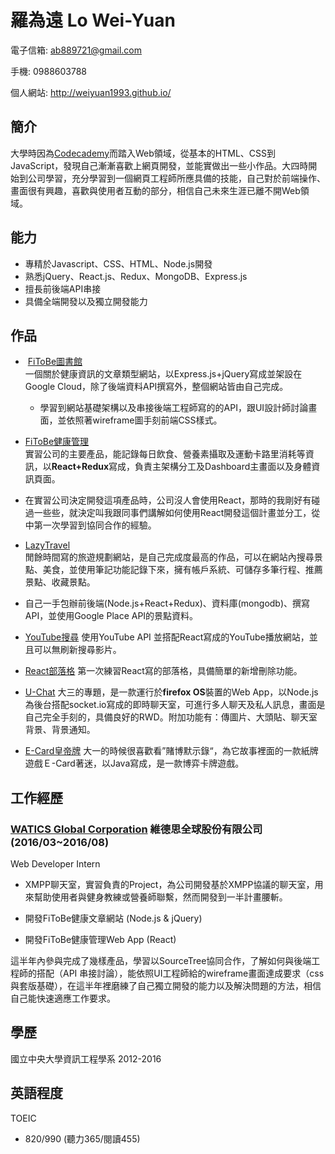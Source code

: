 # 羅為遠 Lo Wei-Yuan

電子信箱: ab889721@gmail.com

手機: 0988603788

個人網站: http://weiyuan1993.github.io/


## 簡介

大學時因為[Codecademy](https://www.codecademy.com/)而踏入Web領域，從基本的HTML、CSS到JavaScript，發現自己漸漸喜歡上網頁開發，並能實做出一些小作品。大四時開始到公司學習，充分學習到一個網頁工程師所應具備的技能，自己對於前端操作、畫面很有興趣，喜歡與使用者互動的部分，相信自己未來生涯已離不開Web領域。

## 能力
* 專精於Javascript、CSS、HTML、Node.js開發
* 熟悉jQuery、React.js、Redux、MongoDB、Express.js
* 擅長前後端API串接
* 具備全端開發以及獨立開發能力

## 作品

-  [FiToBe圖書館](http://www.fitobe.com/blog/zh)  
一個關於健康資訊的文章類型網站，以Express.js+jQuery寫成並架設在Google Cloud，除了後端資料API撰寫外，整個網站皆由自己完成。
  * 學習到網站基礎架構以及串接後端工程師寫的的API，跟UI設計師討論畫面，並依照著wireframe圖手刻前端CSS樣式。


-  [FiToBe健康管理](http://www.fitobe.com/wapp)  
實習公司的主要產品，能記錄每日飲食、營養素攝取及運動卡路里消耗等資訊，以**React+Redux**寫成，負責主架構分工及Dashboard主畫面以及身體資訊頁面。
  * 在實習公司決定開發這項產品時，公司沒人會使用React，那時的我剛好有碰過一些些，就決定叫我跟同事們講解如何使用React開發這個計畫並分工，從中第一次學習到協同合作的經驗。

-  [LazyTravel](https://lazytravel.herokuapp.com/)  
閒餘時間寫的旅遊規劃網站，是自己完成度最高的作品，可以在網站內搜尋景點、美食，並使用筆記功能記錄下來，擁有帳戶系統、可儲存多筆行程、推薦景點、收藏景點。
  * 自己一手包辦前後端(Node.js+React+Redux)、資料庫(mongodb)、撰寫API，並使用Google Place API的景點資料。

-  [YouTube搜尋](http://www.weiyuan1993.byethost22.com/WebsiteDesign/React-YouTube/)
使用YouTube API 並搭配React寫成的YouTube播放網站，並且可以無刷新搜尋影片。

-  [React部落格](https://blog-for-react-redux.herokuapp.com/)
第一次練習React寫的部落格，具備簡單的新增刪除功能。

-  [U-Chat](http://u-chat-weiyuan.herokuapp.com/)
大三的專題，是一款運行於**firefox OS**裝置的Web App，以Node.js為後台搭配socket.io寫成的即時聊天室，可進行多人聊天及私人訊息，畫面是自己完全手刻的，具備良好的RWD。附加功能有：傳圖片、大頭貼、聊天室背景、背景通知。

-  [E-Card皇帝牌](https://goo.gl/vWZstS)
大一的時候很喜歡看”賭博默示錄“，為它故事裡面的一款紙牌遊戲Ｅ-Card著迷，以Java寫成，是一款博弈卡牌遊戲。



## 工作經歷

### [WATICS Global Corporation](http://www.watics.com/) 維德思全球股份有限公司 (2016/03~2016/08)
Web Developer Intern 
- XMPP聊天室，實習負責的Project，為公司開發基於XMPP協議的聊天室，用來幫助使用者與健身教練或營養師聯繫，然而開發到一半計畫腰斬。

- 開發FiToBe健康文章網站 (Node.js & jQuery) 

- 開發FiToBe健康管理Web App (React)

這半年內參與完成了幾樣產品，學習以SourceTree協同合作，了解如何與後端工程師的搭配（API 串接討論），能依照UI工程師給的wireframe畫面達成要求（css與套版基礎），在這半年裡磨練了自己獨立開發的能力以及解決問題的方法，相信自己能快速適應工作要求。

## 學歷

國立中央大學資訊工程學系 2012-2016

## 英語程度
TOEIC  
  -  820/990 (聽力365/閱讀455)


